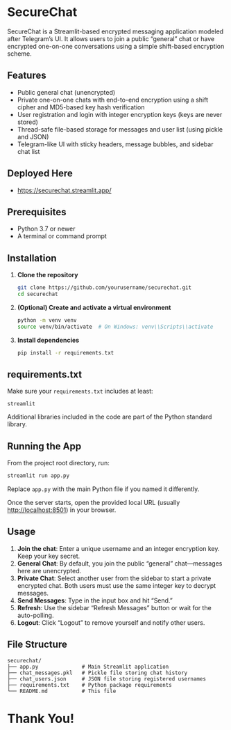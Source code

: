 # SecureChat

SecureChat is a Streamlit-based encrypted messaging application modeled after Telegram’s UI. It allows users to join a public “general” chat or have encrypted one-on-one conversations using a simple shift-based encryption scheme.

## Features

* Public general chat (unencrypted)
* Private one-on-one chats with end-to-end encryption using a shift cipher and MD5-based key hash verification
* User registration and login with integer encryption keys (keys are never stored)
* Thread-safe file-based storage for messages and user list (using pickle and JSON)
* Telegram-like UI with sticky headers, message bubbles, and sidebar chat list

## Deployed Here
* https://securechat.streamlit.app/
## Prerequisites

* Python 3.7 or newer
* A terminal or command prompt

## Installation

1. **Clone the repository**

   ```bash
   git clone https://github.com/yourusername/securechat.git
   cd securechat
   ```

2. **(Optional) Create and activate a virtual environment**

   ```bash
   python -m venv venv
   source venv/bin/activate  # On Windows: venv\\Scripts\\activate
   ```

3. **Install dependencies**

   ```bash
   pip install -r requirements.txt
   ```

## requirements.txt

Make sure your `requirements.txt` includes at least:

```
streamlit
```

Additional libraries included in the code are part of the Python standard library.

## Running the App

From the project root directory, run:

```bash
streamlit run app.py
```

Replace `app.py` with the main Python file if you named it differently.

Once the server starts, open the provided local URL (usually [http://localhost:8501](http://localhost:8501)) in your browser.

## Usage

1. **Join the chat**: Enter a unique username and an integer encryption key. Keep your key secret.
2. **General Chat**: By default, you join the public “general” chat—messages here are unencrypted.
3. **Private Chat**: Select another user from the sidebar to start a private encrypted chat. Both users must use the same integer key to decrypt messages.
4. **Send Messages**: Type in the input box and hit “Send.”
5. **Refresh**: Use the sidebar “Refresh Messages” button or wait for the auto-polling.
6. **Logout**: Click “Logout” to remove yourself and notify other users.

## File Structure

```
securechat/
├── app.py              # Main Streamlit application
├── chat_messages.pkl   # Pickle file storing chat history
├── chat_users.json     # JSON file storing registered usernames
├── requirements.txt    # Python package requirements
└── README.md           # This file
```

# Thank You!
